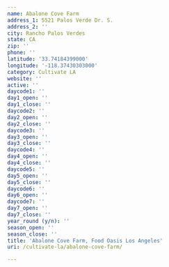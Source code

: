 ```yaml
---
name: Abalone Cove Farm
address_1: 5521 Palos Verde Dr. S.
address_2: ''
city: Rancho Palos Verdes
state: CA
zip: ''
phone: ''
latitude: '33.74184399000'
longitude: '-118.37430303000'
category: Cultivate LA
website: ''
active: ''
daycode1: ''
day1_open: ''
day1_close: ''
daycode2: ''
day2_open: ''
day2_close: ''
daycode3: ''
day3_open: ''
day3_close: ''
daycode4: ''
day4_open: ''
day4_close: ''
daycode5: ''
day5_open: ''
day5_close: ''
daycode6: ''
day6_open: ''
daycode7: ''
day7_open: ''
day7_close: ''
year_round (y/n): ''
season_open: ''
season_close: ''
title: 'Abalone Cove Farm, Food Oasis Los Angeles'
uri: /cultivate-la/abalone-cove-farm/

---
```

